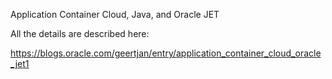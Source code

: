 Application Container Cloud, Java, and Oracle JET

All the details are described here:

https://blogs.oracle.com/geertjan/entry/application_container_cloud_oracle_jet1